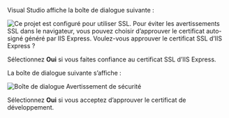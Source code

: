 Visual Studio affiche la boîte de dialogue suivante :

![Ce projet est configuré pour utiliser SSL. Pour éviter les avertissements SSL dans le navigateur, vous pouvez choisir d’approuver le certificat auto-signé généré par IIS Express. Voulez-vous approuver le certificat SSL d’IIS Express ?](~/getting-started/_static/trustCert.png)

Sélectionnez **Oui** si vous faites confiance au certificat SSL d’IIS Express.

La boîte de dialogue suivante s’affiche :

![Boîte de dialogue Avertissement de sécurité](~/getting-started/_static/cert.png)

Sélectionnez **Oui** si vous acceptez d’approuver le certificat de développement.
